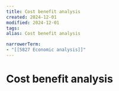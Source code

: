```yaml
---
title: Cost benefit analysis
created: 2024-12-01
modified: 2024-12-01
tags: 
alias: Cost benefit analysis

narrowerTerm:
- "[[5827 Economic analysis]]"
---
```

# Cost benefit analysis
